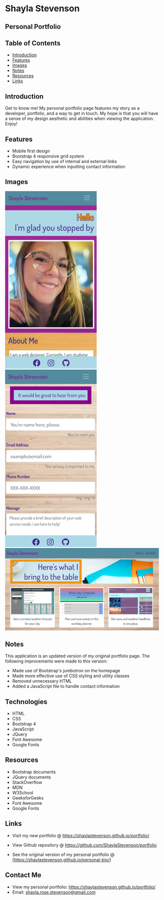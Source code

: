 # Shayla Stevenson
## Personal Portfolio

## Table of Contents

- [Introduction](#introduction)
- [Features](#features)
- [Images](#images)
- [Notes](#notes)
- [Resources](#resources)
- [Links](#links)

## Introduction
Get to know me! My personal portfolio page features my story as a developer, portfolio, and a way to get in touch. My hope is that you will have a sense of my design aesthetic and abilities when viewing the application. Enjoy!

## Features
* Mobile first design
* Bootstrap 4 responsive grid system
* Easy navigation by use of internal and external links
* Dynamic experience when inputting contact information

## Images
![home-demo](assets/images/home-demo.png)
![contact-demo](assets/images/contact-demo.png)
![portfolio-demo](assets/images/portfolio-demo.png)

## Notes
This application is an updated version of my original portfolio page. The following improvements were made to this version:
* Made use of Bootstrap's jumbotron on the homepage
* Made more effective use of CSS styling and utility classes
* Removed unnecessary HTML
* Added a JavaScript file to handle contact information

## Technologies
* HTML
* CSS
* Bootstrap 4
* JavaScript
* JQuery
* Font Awesome
* Google Fonts

## Resources
* Bootstrap documents
* JQuery documents
* StackOverflow
* MDN
* W3School
* GeeksforGeeks
* Font Awesome
* Google Fonts
 
## Links
* Visit my new portfolio @ https://shaylastevenson.github.io/portfolio/

* View Github repository @ https://github.com/ShaylaStevenson/portfolio

* See the original version of my personal portfolio @ [https://shaylastevenson.github.io/personal-bio/)

## Contact Me
* View my personal portfolio: https://shaylastevenson.github.io/portfolio/
* Email: shayla.rose.stevenson@gmail.com




